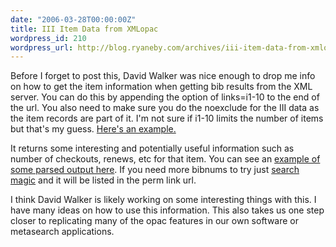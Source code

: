 ```yaml
---
date: "2006-03-28T00:00:00Z"
title: III Item Data from XMLopac
wordpress_id: 210
wordpress_url: http://blog.ryaneby.com/archives/iii-item-data-from-xmlopac/
---
```

Before I forget to post this, David Walker was nice enough to drop me info on how to get the item information when getting bib results from the XML server. You can do this by appending the option of links=i1-10 to the end of the url. You also need to make sure you do the noexclude for the III data as the item records are part of it. I'm not sure if i1-10 limits the number of items but that's my guess. <a href="http://magic.msu.edu/xmlopac/.b3629461a/0/0/1/5?avsrank=D&noexclude=WXROOT.Heading.Title.IIIRECORD&links=i1-10">Here's an example.</a>

It returns some interesting and potentially useful information such as number of checkouts, renews, etc for that item. You can see an <a href="http://libdev.ryaneby.com/iiirecord/index.php?bibnum=b3629461a">example of some parsed output here</a>. If you need more bibnums to try just <a href="http://magic.msu.edu">search magic</a> and it will be listed in the perm link url.

I think David Walker is likely working on some interesting things with this. I have many ideas on how to use this information. This also takes us one step closer to replicating many of the opac features in our own software or metasearch applications.
